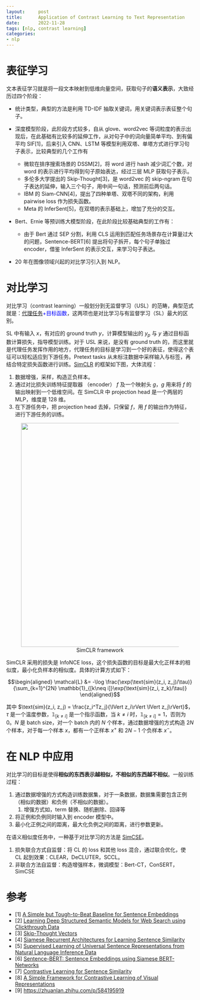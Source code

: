 ```yaml
---
layout:     post
title:      Application of Contrast Learning to Text Representation
date:       2022-11-28
tags: [nlp, contrast learning]
categories: 
- nlp
--- 
```


# 表征学习
文本表征学习就是将一段文本映射到低维向量空间，获取句子的**语义表示**，大致经历过四个阶段：

- 统计类型，典型的方法是利用 TD-IDF 抽取关键词，用关键词表示表征整个句子。
- 深度模型阶段，此阶段方式较多，自从 glove、word2vec 等词粒度的表示出现后，在此基础有比较多的延伸工作，从对句子中的词向量简单平均、到有偏平均 SIF[1]，后来引入 CNN、LSTM 等模型利用双塔、单塔方式进行学习句子表示，比较典型的几个工作有
    - 微软在排序搜索场景的 DSSM[2]，将 word 进行 hash 减少词汇个数，对 word 的表示进行平均得到句子原始表达，经过三层 MLP 获取句子表示。
    - 多伦多大学提出的 Skip-Thought[3]，是 word2vec 的 skip-ngram 在句子表达的延伸，输入三个句子，用中间一句话，预测前后两句话。
    - IBM 的 Siam-CNN[4]，提出了四种单塔、双塔不同的架构，利用 pairwise loss 作为损失函数。
    - Meta 的 InferSent[5]，在双塔的表示基础上，增加了充分的交互。

- Bert、Ernie 等预训练大模型阶段，在此阶段比较基础典型的工作有：
    - 由于 Bert 通过 SEP 分割，利用 CLS 运用到匹配任务场景存在计算量过大的问题，Sentence-BERT[6] 提出将句子拆开，每个句子单独过 encoder，借鉴 InferSent 的表示交互，来学习句子表达。
- 20 年在图像领域兴起的对比学习引入到 NLP。

# 对比学习
对比学习（contrast learning）一般划分到无监督学习（USL）的范畴，典型范式就是：<span style="color:blue">[代理任务](https://stats.stackexchange.com/questions/404602/pretext-task-in-computer-vision)+目标函数</span>，这两项也是对比学习与有监督学习（SL）最大的区别。

SL 中有输入 $x$，有对应的 ground truth $y$，计算模型输出的 $y_p$ 与 $y$ 通过目标函数计算损失，指导模型训练。对于 USL 来说，是没有 ground truth 的，而这里就是代理任务发挥作用的地方，代理任务的目标是学习到一个好的表征，使得这个表征可以轻松适应到下游任务。Pretext tasks 从未标注数据中采样输入与标签，再结合特定损失函数进行训练。[SimCLR](https://arxiv.org/pdf/2002.05709.pdf) 的框架如下图，大体流程：
1. 数据增强，采样，构造正负样本。
2. 通过对比损失训练特征提取器 （encoder） $f$ 及一个映射头 $g$，$g$ 用来将 $f$ 的输出映射到一个低维空间。在 SimCLR 中 projection head 是一个两层的 MLP，维度是 128 维。
3. 在下游任务中，把 projection head 去掉，只保留 $f$，用 $f$ 的输出作为特征，进行下游任务的训练。

<figure style="text-align: center;">
    <img src="https://image.ddot.cc/202311/simclr_20231120_2017.png" width="600" />
    <figcaption>SimCLR framework</figcaption>
</figure>

SimCLR 采用的损失是 InfoNCE loss，这个损失函数的目标是最大化正样本的相似度，最小化负样本的相似度。具体的计算方式如下：

$$\begin{aligned}
\mathcal{L} &= -\log \frac{\exp(\text{sim}(z_i, z_j)/\tau)}{\sum_{k=1}^{2N} \mathbb{1}_{[k\neq i]}\exp(\text{sim}(z_i, z_k)/\tau)} 
\end{aligned}$$

其中 $\text{sim}(z_i, z_j) = \frac{z_i^Tz_j}{\lVert z_i\rVert \lVert z_j\rVert}$，$\tau$ 是一个温度参数，$\mathbb{1}_{[k\neq i]}$ 是一个指示函数，当 $k\neq i$ 时，$\mathbb{1}_{[k\neq i]}=1$，否则为 0。$N$ 是 batch size，对一个 batch 内的 $N$ 个样本，通过数据增强的方式构造 $2N$ 个样本，对于每一个样本 $x$，都有一个正样本 $x^+$ 和 $2N-1$ 个负样本 $x^-$。




# 在 NLP 中应用
对比学习的目标是使得**相似的东西表示越相似，不相似的东西越不相似**。一般训练过程：

1. 通过数据增强的方式构造训练数据集，对于一条数据，数据集需要包含正例（相似的数据）和负例（不相似的数据）。
   1. 增强方式如，term 替换、随机删除、回译等 
2. 将正例和负例同时输入到 encoder 模型中。
3. 最小化正例之间的距离，最大化负例之间的距离，进行参数更新。

在语义相似度任务中，一种基于对比学习的方法是 [SimCSE]({{site.baseurl}}/2022/10/18/Semanticv-Similarity/)。

1. 损失联合方式自监督：将 CL 的 loss 和其他 loss 混合，通过联合优化，使 CL 起到效果：CLEAR，DeCLUTER，SCCL。
2. 非联合方法自监督：构造增强样本，微调模型：Bert-CT，ConSERT，SimCSE



# 参考
- [1] [A Simple but Tough-to-Beat Baseline for Sentence Embeddings](https://openreview.net/pdf?id=SyK00v5xx)
- [2] [Learning Deep Structured Semantic Models for Web Search using Clickthrough Data](https://www.microsoft.com/en-us/research/wp-content/uploads/2016/02/cikm2013_DSSM_fullversion.pdf)
- [3] [Skip-Thought Vectors](https://arxiv.org/pdf/1506.06726.pdf)
- [4] [Siamese Recurrent Architectures for Learning Sentence Similarity](https://www.mitpressjournals.org/doi/pdf/10.1162/tacl_a_00051)
- [5] [Supervised Learning of Universal Sentence Representations from Natural Language Inference Data](https://arxiv.org/pdf/1705.02364.pdf)
- [6] [Sentence-BERT: Sentence Embeddings using Siamese BERT-Networks](https://arxiv.org/pdf/1908.10084.pdf)
- [7] [Contrastive Learning for Sentence Similarity](https://arxiv.org/pdf/2004.11362.pdf)
- [8] [A Simple Framework for Contrastive Learning of Visual Representations](https://arxiv.org/pdf/2002.05709.pdf)
- [9] https://zhuanlan.zhihu.com/p/584195919
  
